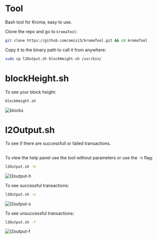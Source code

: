# Tool

Bash tool for Kroma, easy to use.

Clone the repo and go to `kromaTool`:

```bash
git clone https://github.com/amis13/kromaTool.git && cd kromaTool
```

Copy it to the binary path to call it from anywhere:

```bash
sudo cp l2Output.sh blockHeight.sh /usr/bin/
```

# blockHeight.sh

To see your block height:

```bash
blockHeight.sh
```

![blocks](https://github.com/amis13/kromaTool/assets/119992979/b8eeb174-be52-4abf-8b88-b3b66dca3714)


# l2Output.sh

To see if there are successfull or failed transactions.
## 

To view the help panel use the tool without parameters or use the `-h` flag:

```bash
l2Output.sh -h
```

![l2output-h](https://github.com/amis13/kromaTool/assets/119992979/1af5ec6c-3ea1-4dd4-9fac-d4f155fae1ae)


To see successful transactions:

```bash
l2Output.sh -s
```

![l2output-s](https://github.com/amis13/kromaTool/assets/119992979/ae8fb020-4e9b-4a14-a803-4946b8c5325d)


To see unsuccessful transactions:

```bash
l2Output.sh -f
```

![l2output-f](https://github.com/amis13/kromaTool/assets/119992979/ded4ea1b-f73d-4884-901e-c8efc8ee664a)
